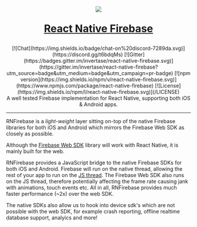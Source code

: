 
<h1 align="center">
  <a href="http://invertase.io/react-native-firebase/#/">
    <img src="https://camo.githubusercontent.com/6c827e5a0bb91259f82a1f4923ab7efa4891b119/687474703a2f2f692e696d6775722e636f6d2f303158514c30782e706e67"/><br>
  </a>

  <a href="http://invertase.io/react-native-firebase/#/">React Native Firebase</a>
</h1>

<div style="text-align: center;">
[![Chat](https://img.shields.io/badge/chat-on%20discord-7289da.svg)](https://discord.gg/t6bdqMs)
[![Gitter](https://badges.gitter.im/invertase/react-native-firebase.svg)](https://gitter.im/invertase/react-native-firebase?utm_source=badge&utm_medium=badge&utm_campaign=pr-badge)
[![npm version](https://img.shields.io/npm/v/react-native-firebase.svg)](https://www.npmjs.com/package/react-native-firebase)
[![License](https://img.shields.io/npm/l/react-native-firebase.svg)](/LICENSE)
<br />
A well tested Firebase implementation for React Native, supporting both iOS & Android apps.
</div>

---

RNFirebase is a _light-weight_ layer sitting on-top of the native Firebase libraries for both iOS and Android which mirrors the Firebase Web SDK as closely as possible.

Although the [Firebase Web SDK](https://www.npmjs.com/package/firebase) library will work with React Native, it is mainly built for the web.

RNFirebase provides a JavaScript bridge to the native Firebase SDKs for both iOS and Android. Firebase will run on the native thread, allowing the rest of your app to run on the [JS thread](https://facebook.github.io/react-native/docs/performance.html#javascript-frame-rate). The Firebase Web SDK also runs on the JS thread, therefore potentially affecting the frame rate causing jank with animations, touch events etc. All in all, RNFirebase provides much faster performance (~2x) over the web SDK.

The native SDKs also allow us to hook into device sdk's which are not possible with the web SDK, for example crash reporting, offline realtime database support, analyics and more!
